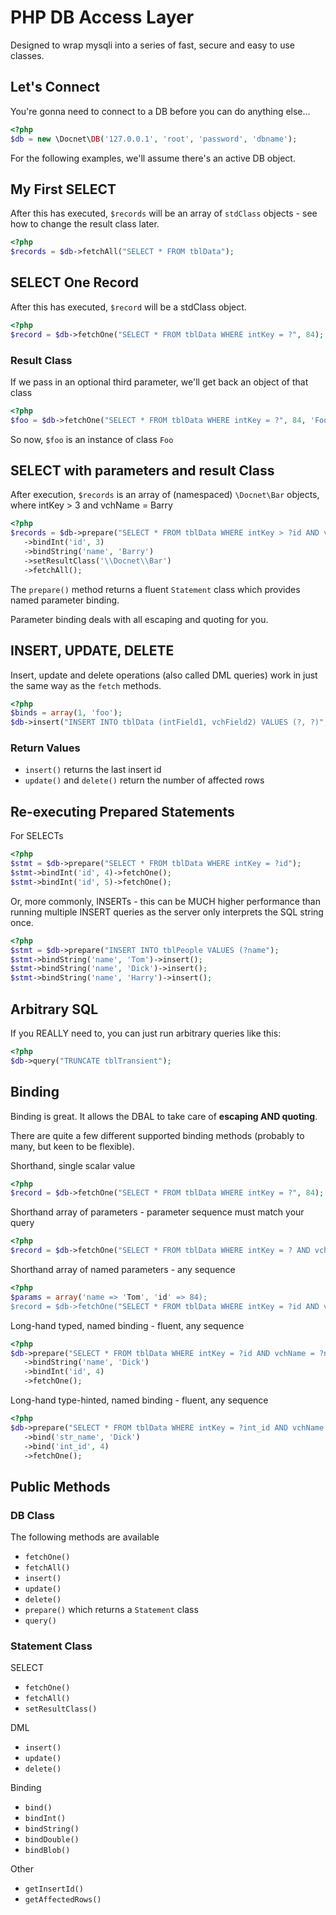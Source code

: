 # PHP DB Access Layer #

Designed to wrap mysqli into a series of fast, secure and easy to use classes.

## Let's Connect ##

You're gonna need to connect to a DB before you can do anything else...

```php
<?php
$db = new \Docnet\DB('127.0.0.1', 'root', 'password', 'dbname');
```

For the following examples, we'll assume there's an active DB object.

## My First SELECT ##

After this has executed, `$records` will be an array of `stdClass` objects - see how to change the result class later.

```php
<?php
$records = $db->fetchAll("SELECT * FROM tblData");
```

## SELECT One Record ##

After this has executed, `$record` will be a stdClass object.

```php
<?php
$record = $db->fetchOne("SELECT * FROM tblData WHERE intKey = ?", 84);
```

### Result Class ###

If we pass in an optional third parameter, we'll get back an object of that class

```php
<?php
$foo = $db->fetchOne("SELECT * FROM tblData WHERE intKey = ?", 84, 'Foo');
```

So now, `$foo` is an instance of class `Foo`

## SELECT with parameters and result Class ##

After execution, `$records` is an array of (namespaced) `\Docnet\Bar` objects, where intKey > 3 and vchName = Barry

```php
<?php
$records = $db->prepare("SELECT * FROM tblData WHERE intKey > ?id AND vchName = ?name")
   ->bindInt('id', 3)
   ->bindString('name', 'Barry')
   ->setResultClass('\\Docnet\\Bar')
   ->fetchAll();
```
The `prepare()` method returns a fluent `Statement` class which provides named parameter binding.

Parameter binding deals with all escaping and quoting for you.

## INSERT, UPDATE, DELETE ##
Insert, update and delete operations (also called DML queries) work in just the
same way as the ``fetch`` methods.

```php
<?php
$binds = array(1, 'foo');
$db->insert("INSERT INTO tblData (intField1, vchField2) VALUES (?, ?)", $binds);
```

### Return Values ###
- `insert()` returns the last insert id
- `update()` and `delete()` return the number of affected rows

## Re-executing Prepared Statements ##

For SELECTs

```php
<?php
$stmt = $db->prepare("SELECT * FROM tblData WHERE intKey = ?id");
$stmt->bindInt('id', 4)->fetchOne();
$stmt->bindInt('id', 5)->fetchOne();
```

Or, more commonly, INSERTs - this can be MUCH higher performance than running multiple INSERT queries as the server only
interprets the SQL string once.

```php
<?php
$stmt = $db->prepare("INSERT INTO tblPeople VALUES (?name");
$stmt->bindString('name', 'Tom')->insert();
$stmt->bindString('name', 'Dick')->insert();
$stmt->bindString('name', 'Harry')->insert();
```

## Arbitrary SQL ##

If you REALLY need to, you can just run arbitrary queries like this:

```php
<?php
$db->query("TRUNCATE tblTransient");
```

## Binding ##

Binding is great.  It allows the DBAL to take care of **escaping AND quoting**.

There are quite a few different supported binding methods (probably to many, but keen to be flexible).

Shorthand, single scalar value

```php
<?php
$record = $db->fetchOne("SELECT * FROM tblData WHERE intKey = ?", 84);
```

Shorthand array of parameters - parameter sequence must match your query

```php
<?php
$record = $db->fetchOne("SELECT * FROM tblData WHERE intKey = ? AND vchName = ?", array(84, 'Tom'));
```

Shorthand array of named parameters - any sequence

```php
<?php
$params = array('name => 'Tom', 'id' => 84);
$record = $db->fetchOne("SELECT * FROM tblData WHERE intKey = ?id AND vchName = ?name", $params);
```

Long-hand typed, named binding - fluent, any sequence

```php
<?php
$db->prepare("SELECT * FROM tblData WHERE intKey = ?id AND vchName = ?name")
   ->bindString('name', 'Dick')
   ->bindInt('id', 4)
   ->fetchOne();
```

Long-hand type-hinted, named binding - fluent, any sequence

```php
<?php
$db->prepare("SELECT * FROM tblData WHERE intKey = ?int_id AND vchName = ?str_name")
   ->bind('str_name', 'Dick')
   ->bind('int_id', 4)
   ->fetchOne();
```

## Public Methods ##

### DB Class ###

The following methods are available

- `fetchOne()`
- `fetchAll()`
- `insert()`
- `update()`
- `delete()`
- `prepare()` which returns a `Statement` class
- `query()`

### Statement Class ###

SELECT
- `fetchOne()`
- `fetchAll()`
- `setResultClass()`

DML
- `insert()`
- `update()`
- `delete()`

Binding
- `bind()`
- `bindInt()`
- `bindString()`
- `bindDouble()`
- `bindBlob()`

Other
- `getInsertId()`
- `getAffectedRows()`